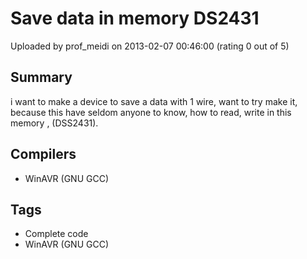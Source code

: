 # Save data in memory DS2431

Uploaded by prof_meidi on 2013-02-07 00:46:00 (rating 0 out of 5)

## Summary

 i want to make a device to save a data with 1 wire, want to try make it, because this have seldom anyone to know, how to read, write in this memory , (DSS2431).

## Compilers

- WinAVR (GNU GCC)

## Tags

- Complete code
- WinAVR (GNU GCC)
